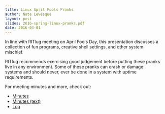 ```yaml
---
title: Linux April Fools Pranks
author: Nate Levesque
layout: post
slides: 2016-spring-linux-pranks.pdf
date: 2016-04-01
---
```


In line with RITlug meeting on April Fools Day, this presentation discusses a
collection of fun programs, creative shell settings, and other system
mischief.

RITlug recommends exercising good judgement before putting these pranks live
in any environment. Some of these pranks can crash or damage systems and
should never, ever be done in a system with uptime requirements.

For meeting minutes and more, check out:

* [Minutes](https://irc.logs.j-f.co/freenode/ritlug/2016/ritlug.2016-04-01-20.16.html)
* [Minutes (text)](https://irc.logs.j-f.co/freenode/ritlug/2016/ritlug.2016-04-01-20.16.txt)
* [Log](https://irc.logs.j-f.co/freenode/ritlug/2016/ritlug.2016-04-01-20.16.log.html)
